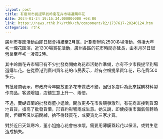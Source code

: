 ```yaml
---
layout: post
title: 有廣州市民提早到岭南花卉市場選購年花
date: 2024-01-24 19:16:34.000000000 +08:00
link: https://news.rthk.hk/rthk/ch/component/k2/1737617-20240124.htm
categories: rthk
---
```


廣州市春節活動由即日起會持續至2月底，計劃舉辦約2500多場活動，包括大年初一煙花匯演，近1200場賞花活動，廣州各區的花市時間亦延長，由本月31日起營業至年初一凌晨2時。

其中岭南花卉市場已有不少批發商開始為花市活動作準備，亦有不少市民提早到場選購年花。在從香港到廣州買年花的市民表示，趁有空檔提早買年花，已花費500多元。

有批發商表示，市政府今年開放更多花市做法不錯，因很多店戶為此來採購材料製作商品，客源增加，店舖生意上升一、兩倍。

不過，賣蝴蝶蘭的批發商董小姐說，開放更多花市後競爭激烈，有花商直接到貨源地買貨，搶高了批發貨價，形容約影響兩成生意。她又說，即使疫後市面氣氛轉熱鬧，但顧客沒以前闊綽，捨不得錢買花，或要貨比三家才買。

對於近日天氣寒冷，董小姐擔心花會被凍壞，需要用薄膜蓋起花以保溫，或對生意造成損失。
